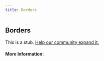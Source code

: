 ```yaml
---
title: Borders
---
```


## Borders

This is a stub. [Help our community expand it.](https://github.com/freeCodeCamp/guide-articles/tree/master/articles/CSS/Properties/Borders/index.md)

<!-- The article goes here, in GitHub-flavored Markdown. Feel free to add YouTube videos, images, and CodePen/JSBin embeds  -->

#### More Information:
<!-- Please add any articles you think might be helpful to read before writing the article -->


